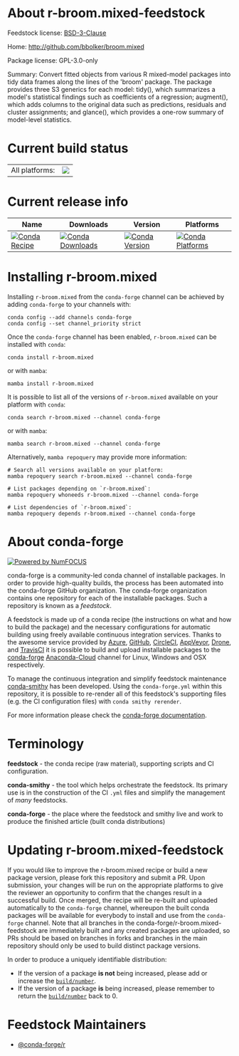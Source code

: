 About r-broom.mixed-feedstock
=============================

Feedstock license: [BSD-3-Clause](https://github.com/conda-forge/r-broom.mixed-feedstock/blob/main/LICENSE.txt)

Home: http://github.com/bbolker/broom.mixed

Package license: GPL-3.0-only

Summary: Convert fitted objects from various R mixed-model packages into tidy data frames along the lines of the 'broom' package. The package provides three S3 generics for each model: tidy(), which summarizes a model's statistical findings such as coefficients of a regression; augment(), which adds columns to the original data such as predictions, residuals and cluster assignments; and glance(), which provides a one-row summary of model-level statistics.

Current build status
====================


<table><tr><td>All platforms:</td>
    <td>
      <a href="https://dev.azure.com/conda-forge/feedstock-builds/_build/latest?definitionId=4166&branchName=main">
        <img src="https://dev.azure.com/conda-forge/feedstock-builds/_apis/build/status/r-broom.mixed-feedstock?branchName=main">
      </a>
    </td>
  </tr>
</table>

Current release info
====================

| Name | Downloads | Version | Platforms |
| --- | --- | --- | --- |
| [![Conda Recipe](https://img.shields.io/badge/recipe-r--broom.mixed-green.svg)](https://anaconda.org/conda-forge/r-broom.mixed) | [![Conda Downloads](https://img.shields.io/conda/dn/conda-forge/r-broom.mixed.svg)](https://anaconda.org/conda-forge/r-broom.mixed) | [![Conda Version](https://img.shields.io/conda/vn/conda-forge/r-broom.mixed.svg)](https://anaconda.org/conda-forge/r-broom.mixed) | [![Conda Platforms](https://img.shields.io/conda/pn/conda-forge/r-broom.mixed.svg)](https://anaconda.org/conda-forge/r-broom.mixed) |

Installing r-broom.mixed
========================

Installing `r-broom.mixed` from the `conda-forge` channel can be achieved by adding `conda-forge` to your channels with:

```
conda config --add channels conda-forge
conda config --set channel_priority strict
```

Once the `conda-forge` channel has been enabled, `r-broom.mixed` can be installed with `conda`:

```
conda install r-broom.mixed
```

or with `mamba`:

```
mamba install r-broom.mixed
```

It is possible to list all of the versions of `r-broom.mixed` available on your platform with `conda`:

```
conda search r-broom.mixed --channel conda-forge
```

or with `mamba`:

```
mamba search r-broom.mixed --channel conda-forge
```

Alternatively, `mamba repoquery` may provide more information:

```
# Search all versions available on your platform:
mamba repoquery search r-broom.mixed --channel conda-forge

# List packages depending on `r-broom.mixed`:
mamba repoquery whoneeds r-broom.mixed --channel conda-forge

# List dependencies of `r-broom.mixed`:
mamba repoquery depends r-broom.mixed --channel conda-forge
```


About conda-forge
=================

[![Powered by
NumFOCUS](https://img.shields.io/badge/powered%20by-NumFOCUS-orange.svg?style=flat&colorA=E1523D&colorB=007D8A)](https://numfocus.org)

conda-forge is a community-led conda channel of installable packages.
In order to provide high-quality builds, the process has been automated into the
conda-forge GitHub organization. The conda-forge organization contains one repository
for each of the installable packages. Such a repository is known as a *feedstock*.

A feedstock is made up of a conda recipe (the instructions on what and how to build
the package) and the necessary configurations for automatic building using freely
available continuous integration services. Thanks to the awesome service provided by
[Azure](https://azure.microsoft.com/en-us/services/devops/), [GitHub](https://github.com/),
[CircleCI](https://circleci.com/), [AppVeyor](https://www.appveyor.com/),
[Drone](https://cloud.drone.io/welcome), and [TravisCI](https://travis-ci.com/)
it is possible to build and upload installable packages to the
[conda-forge](https://anaconda.org/conda-forge) [Anaconda-Cloud](https://anaconda.org/)
channel for Linux, Windows and OSX respectively.

To manage the continuous integration and simplify feedstock maintenance
[conda-smithy](https://github.com/conda-forge/conda-smithy) has been developed.
Using the ``conda-forge.yml`` within this repository, it is possible to re-render all of
this feedstock's supporting files (e.g. the CI configuration files) with ``conda smithy rerender``.

For more information please check the [conda-forge documentation](https://conda-forge.org/docs/).

Terminology
===========

**feedstock** - the conda recipe (raw material), supporting scripts and CI configuration.

**conda-smithy** - the tool which helps orchestrate the feedstock.
                   Its primary use is in the construction of the CI ``.yml`` files
                   and simplify the management of *many* feedstocks.

**conda-forge** - the place where the feedstock and smithy live and work to
                  produce the finished article (built conda distributions)


Updating r-broom.mixed-feedstock
================================

If you would like to improve the r-broom.mixed recipe or build a new
package version, please fork this repository and submit a PR. Upon submission,
your changes will be run on the appropriate platforms to give the reviewer an
opportunity to confirm that the changes result in a successful build. Once
merged, the recipe will be re-built and uploaded automatically to the
`conda-forge` channel, whereupon the built conda packages will be available for
everybody to install and use from the `conda-forge` channel.
Note that all branches in the conda-forge/r-broom.mixed-feedstock are
immediately built and any created packages are uploaded, so PRs should be based
on branches in forks and branches in the main repository should only be used to
build distinct package versions.

In order to produce a uniquely identifiable distribution:
 * If the version of a package **is not** being increased, please add or increase
   the [``build/number``](https://docs.conda.io/projects/conda-build/en/latest/resources/define-metadata.html#build-number-and-string).
 * If the version of a package **is** being increased, please remember to return
   the [``build/number``](https://docs.conda.io/projects/conda-build/en/latest/resources/define-metadata.html#build-number-and-string)
   back to 0.

Feedstock Maintainers
=====================

* [@conda-forge/r](https://github.com/conda-forge/r/)

